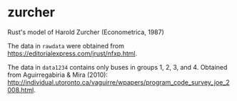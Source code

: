 # zurcher
Rust's model of Harold Zurcher (Econometrica, 1987)

The data in `rawdata` were obtained from https://editorialexpress.com/jrust/nfxp.html.

The data in `data1234` contains only buses in groups 1, 2, 3, and 4. Obtained from Aguirregabiria & Mira (2010): http://individual.utoronto.ca/vaguirre/wpapers/program_code_survey_joe_2008.html.
